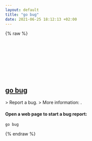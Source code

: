 ```yaml
---
layout: default
title: "go bug"
date: 2021-06-25 18:12:13 +02:00
---
```

{% raw %}
<h2 id="go-bug">
  <a href="/en/common/go-bug.html">go bug</a> <a href="#go-bug"><svg class="icon">
    <use href="/assets/images/unicode_sprite.svg#link" />
  </svg></a>
</h2>
> Report a bug.
> More information: <https://golang.org/cmd/go/#hdr-Start_a_bug_report>.

#### Open a web page to start a bug report:
```shell
go bug
```
{% endraw %}